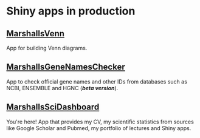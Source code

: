 # Shiny apps in production

## [MarshallsVenn](https://marcel-ferreira.shinyapps.io/MarshallsVenn/)

App for building Venn diagrams.

## [MarshallsGeneNamesChecker](https://marcel-ferreira.shinyapps.io/MarshallsGeneNamesChecker/)

App to check official gene names and other IDs from databases such as NCBI, ENSEMBLE and HGNC (***beta version***).

## [MarshallsSciDashboard](https://marcel-ferreira.shinyapps.io/SciDashboard_marceelrf/)

You're here! App that provides my CV, my scientific statistics from sources like Google Scholar and Pubmed, my portfolio of lectures and Shiny apps.
